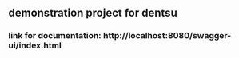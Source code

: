 ## demonstration project for dentsu

### link for documentation: http://localhost:8080/swagger-ui/index.html

